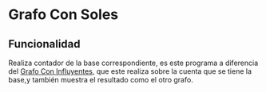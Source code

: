 # Grafo Con Soles

## Funcionalidad

Realiza contador de la base correspondiente, es este programa a
diferencia del [Grafo Con Influyentes](https://github.com/Politica-y-redes-sociales/Grafo-Con-Influyentes), que este realiza sobre la cuenta
que se tiene la base,y también muestra el resultado como el otro grafo.
